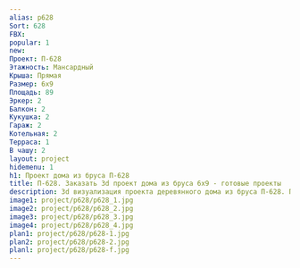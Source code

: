 ```yaml
---
alias: p628
Sort: 628
FBX: 
popular: 1
new: 
Проект: П-628
Этажность: Мансардный
Крыша: Прямая
Размер: 6х9
Площадь: 89
Эркер: 2
Балкон: 2
Кукушка: 2
Гараж: 2
Котельная: 2
Терраса: 1
В чашу: 2
layout: project
hidemenu: 1
h1: Проект дома из бруса П-628
title: П-628. Заказать 3d проект дома из бруса 6х9 - готовые проекты
description: 3d визуализация проекта деревянного дома из бруса П-628. Площадь 89 м2, размер 6х9. Вы можете внести любые изменения в проект.
image1: project/p628/p628_1.jpg
image2: project/p628/p628_2.jpg
image3: project/p628/p628_3.jpg
image4: project/p628/p628_4.jpg
plan1: project/p628/p628-1.jpg
plan2: project/p628/p628-2.jpg
planl: project/p628/p628-f.jpg
---
```

